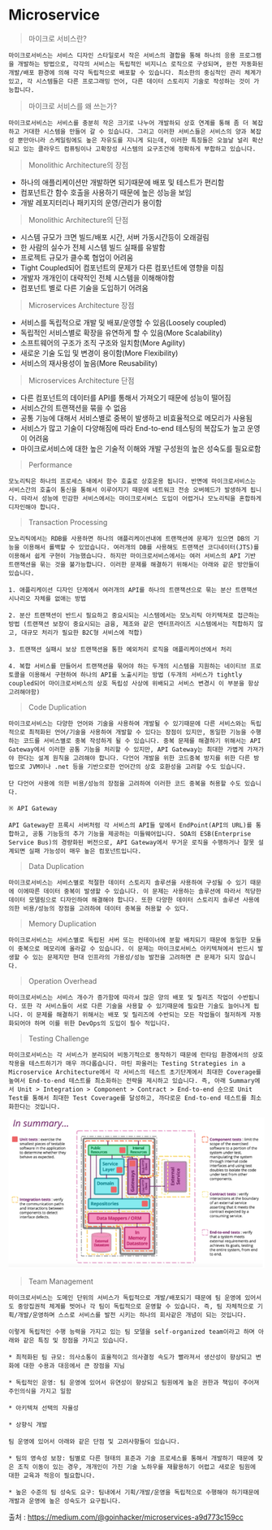 # Microservice

> 마이크로 서비스란?

    마이크로서비스는 서비스 디자인 스타일로서 작은 서비스의 결합을 통해 하나의 응용 프로그램을 개발하는 방법으로, 각각의 서비스는 독립적인 비지니스 로직으로 구성되며, 완전 자동화된 개발/배포 환경에 의해 각각 독립적으로 배포할 수 있습니다. 최소한의 중심적인 관리 체계가 있고, 각 시스템들은 다른 프로그래밍 언어, 다른 데이터 스토리지 기술로 작성하는 것이 가능합니다.


> 마이크로 서비스를 왜 쓰는가?

    마이크로서비스는 서비스를 충분히 작은 크기로 나누어 개발하되 상호 연계를 통해 좀 더 복잡하고 거대한 시스템을 만들어 갈 수 있습니다. 그리고 이러한 서비스들은 서비스의 양과 복잡성 뿐만아니라 스케일링에도 높은 자유도를 지니게 되는데, 이러한 특징들은 오늘날 널리 확산되고 있는 클라우드 컴퓨팅이나 고확장성 시스템의 요구조건에 정확하게 부합하고 있습니다.

> Monolithic Architecture의 장점
* 하나의 애플리케이션만 개발하면 되기때문에 배포 및 테스트가 편리함
* 컴포넌트간 함수 호출을 사용하기 때문에 높은 성능을 보임
* 개발 레포지터리나 패키지의 운영/관리가 용이함

> Monolithic Architecture의 단점

* 시스템 규모가 크면 빌드/배포 시간, 서버 가동시간등이 오래걸림
* 한 사람의 실수가 전체 시스템 빌드 실패를 유발함
* 프로젝트 규모가 클수록 협업이 어려움
* Tight Coupled되어 컴포넌트의 문제가 다른 컴포넌트에 영향을 미침
* 개발자 개개인이 대략적인 전체 시스템을 이해해야함
* 컴포넌트 별로 다른 기술을 도입하기 어려움

> Microservices Architecture 장점

* 서비스를 독립적으로 개발 및 배포/운영할 수 있음(Loosely coupled)
* 독립적인 서비스별로 확장을 유연하게 할 수 있음(More Scalability)
* 소프트웨어의 구조가 조직 구조와 일치함(More Agility)
* 새로운 기술 도입 및 변경이 용이함(More Flexibility)
* 서비스의 재사용성이 높음(More Reusability)

> Microservices Architecture 단점

* 다른 컴포넌트의 데이터를 API를 통해서 가져오기 때문에 성능이 떨어짐
* 서비스간의 트랜잭션을 묶을 수 없음
* 공통 기능에 대해서 서비스별로 중복이 발생하고 비효율적으로 메모리가 사용됨
* 서비스가 많고 기술이 다양해짐에 따라 End-to-end 테스팅의 복잡도가 높고 운영이 어려움
* 마이크로서비스에 대한 높은 기술적 이해와 개발 구성원의 높은 성숙도를 필요로함

> Performance

    모노리틱은 하나의 프로세스 내에서 함수 호출로 상호운용 됩니다. 반면에 마이크로서비스는 서비스간의 호출이 통신을 통해서 이루어지기 때문에 네트워크 전송 오버헤드가 발생하게 됩니다. 따라서 성능에 민감한 서비스에서는 마이크로서비스 도입이 어렵거나 모노리틱을 혼합하게 디자인해야 합니다.

> Transaction Processing

    모노리틱에서는 RDB를 사용하면 하나의 애플리케이션내에 트랜잭션에 문제가 있으면 DB의 기능을 이용해서 롤백할 수 있었습니다. 여러개의 DB를 사용해도 트랜잭션 코디네이터(JTS)를 이용해서 쉽게 구현이 가능했습니다. 하지만 마이크로서비스에서는 여러 서비스의 API 기반 트랜잭션을 묶는 것을 불가능합니다. 이러한 문제를 해결하기 위해서는 아래와 같은 방안들이 있습니다.
    
    1. 애플리케이션 디자인 단계에서 여러개의 API를 하나의 트랜잭션으로 묶는 분산 트랜잭션 시나리오 자체를 없애는 방법
    
    2. 분산 트랜잭션이 반드시 필요하고 중요시되는 시스템에서는 모노리틱 아키텍쳐로 접근하는 방법 (트랜잭션 보장이 중요시되는 금융, 제조와 같은 엔터프라이즈 시스템에서는 적합하지 않고, 대규모 처리가 필요한 B2C형 서비스에 적합)
    
    3. 트랜잭션 실패시 보상 트랜잭션을 통한 예외처리 로직을 애플리케이션에서 처리
    
    4. 복합 서비스를 만들어서 트랜잭션을 묶어야 하는 두개의 시스템을 지원하는 네이티브 프로토콜을 이용해서 구현하여 하나의 API를 노출시키는 방법 (두개의 서비스가 tightly coupled되어 마이크로서비스의 상호 독립성 사상에 위배되고 서비스 변경시 이 부분을 항상 고려해야함)

> Code Duplication

    마이크로서비스는 다양한 언어와 기술을 사용하여 개발될 수 있기때문에 다른 서비스와는 독립적으로 최적화된 언어/기술을 사용하여 개발할 수 있다는 장점이 있지만, 동일한 기능을 수행하는 코드를 서비스별로 중복 작성하게 될 수 있습니다. 중복 문제를 해결하기 위해서는 API Gateway에서 이러한 공통 기능을 처리할 수 있지만, API Gateway는 최대한 가볍게 가져가야 한다는 설계 원칙을 고려해야 합니다. 다언어 개발을 위한 코드중복 방지를 위한 다른 방법으로 JVM이나 .net 등을 기반으로한 언어간의 상호 호환성을 고려할 수도 있습니다.

    단 다언어 사용에 의한 비용/성능의 장점을 고려하여 이러한 코드 중복을 허용할 수도 있습니다.

    ※ API Gateway

    API Gateway란 프록시 서버처럼 각 서비스의 API들 앞에서 EndPoint(API의 URL)를 통합하고, 공통 기능등의 추가 기능을 제공하는 미들웨어입니다. SOA의 ESB(Enterprise Service Bus)의 경량화된 버전으로, API Gateway에서 무거운 로직을 수행하거나 잘못 설계되면 실패 가능성이 매우 높은 컴포넌트입니다.

> Data Duplication

    마이크로서비스는 서비스별로 적절한 데이터 스토리지 솔루션을 사용하여 구성될 수 있기 때문에 이에따른 데이터 중복이 발생할 수 있습니다. 이 문제는 사용하는 솔루션에 따라서 적당한 데이터 모델링으로 디자인하여 해결해야 합니다. 또한 다양한 데이터 스토리지 솔루션 사용에 의한 비용/성능의 장점을 고려하여 데이터 중복을 허용할 수 있다.

> Memory Duplication

    마이크로서비스는 서비스별로 독립된 서버 또는 컨테이너에 분할 배치되기 때문에 동일한 모듈이 중복으로 메모리에 올라갈 수 있습니다. 이 문제는 마이크로서비스 아키텍쳐에서 반드시 발생할 수 있는 문제지만 현대 인프라의 가용성/성능 발전을 고려하면 큰 문제가 되지 않습니다.

> Operation Overhead

    마이크로서비스는 서비스 개수가 증가함에 따라서 많은 양의 배포 및 릴리즈 작업이 수반됩니다. 또한 각 서비스들이 서로 다른 기술을 사용할 수 있기때문에 필요한 기술도 늘어나게 됩니다. 이 문제를 해결하기 위해서는 배포 및 릴리즈에 수반되는 모든 작업들이 철저하게 자동화되어야 하며 이를 위한 DevOps의 도입이 필수 적입니다.

> Testing Challenge

    마이크로서비스는 각 서비스가 분리되어 비동기적으로 동작하기 때문에 런타임 환경에서의 상호작용을 테스트하기가 매우 까다롭습니다. 마틴 파울러는 Testing Strategies in a Microservice Architecture에서 각 서비스의 테스트 초기단계에서 최대한 Coverage를 높여서 End-to-end 테스트를 최소화하는 전략을 제시하고 있습니다. 즉, 아래 Summary에서 Unit > Integration > Component > Contract > End-to-end 순으로 Unit Test를 통해서 최대한 Test Coverage를 달성하고, 까다로운 End-to-end 테스트를 최소화한다는 것입니다.

<img src="./Image/Testing.png
" alt="Testing"></img>

> Team Management

    마이크로서비스는 도메인 단위의 서비스가 독립적으로 개발/배포되기 때문에 팀 운영에 있어서도 중앙집권적 체계를 벗어나 각 팀이 독립적으로 운영할 수 있습니다. 즉, 팀 자체적으로 기획/개발/운영하며 스스로 서비스를 발전 시키는 하나의 회사같은 개념이 되는 것입니다.

    이렇게 독립적인 수행 능력을 가지고 있는 팀 모델을 self-organized team이라고 하며 아래와 같은 특징 및 장점을 가지고 있습니다.

    * 최적화된 팀 규모: 의사소통이 효율적이고 의사결정 속도가 빨라져서 생산성이 향상되고 변화에 대한 수용과 대응에서 큰 장점을 지님
    
    * 독립적인 운영: 팀 운영에 있어서 유연성이 향상되고 팀원에게 높은 권한과 책임이 주어져 주인의식을 가지고 일함
    
    * 아키텍쳐 선택의 자율성
    
    * 상향식 개발
    
    팀 운영에 있어서 아래와 같은 단점 및 고려사항들이 있습니다.
    
    * 팀의 영속성 보장: 팀별로 다른 형태의 표준과 기술 프로세스를 통해서 개발하기 때문에 잦은 조직 이동이 있는 경우, 개개인이 가진 기술 노하우를 재활용하기 어렵고 새로운 팀원에 대한 교육과 적응이 필요합니다.

    * 높은 수준의 팀 성숙도 요구: 팀내에서 기획/개발/운영을 독립적으로 수행해야 하기때문에 개발과 운영에 높은 성숙도가 요구됩니다.


출처 : https://medium.com/@goinhacker/microservices-a9d773c159cc